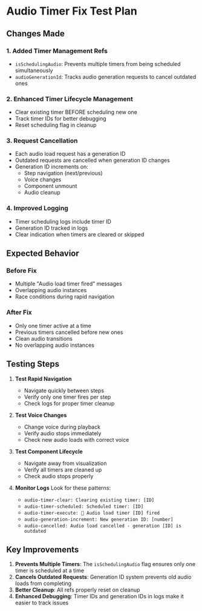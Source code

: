 # Audio Timer Fix Test Plan

## Changes Made

### 1. Added Timer Management Refs
- `isSchedulingAudio`: Prevents multiple timers from being scheduled simultaneously
- `audioGenerationId`: Tracks audio generation requests to cancel outdated ones

### 2. Enhanced Timer Lifecycle Management
- Clear existing timer BEFORE scheduling new one
- Track timer IDs for better debugging
- Reset scheduling flag in cleanup

### 3. Request Cancellation
- Each audio load request has a generation ID
- Outdated requests are cancelled when generation ID changes
- Generation ID increments on:
  - Step navigation (next/previous)
  - Voice changes
  - Component unmount
  - Audio cleanup

### 4. Improved Logging
- Timer scheduling logs include timer ID
- Generation ID tracked in logs
- Clear indication when timers are cleared or skipped

## Expected Behavior

### Before Fix
- Multiple "Audio load timer fired" messages
- Overlapping audio instances
- Race conditions during rapid navigation

### After Fix
- Only one timer active at a time
- Previous timers cancelled before new ones
- Clean audio transitions
- No overlapping audio instances

## Testing Steps

1. **Test Rapid Navigation**
   - Navigate quickly between steps
   - Verify only one timer fires per step
   - Check logs for proper timer cleanup

2. **Test Voice Changes**
   - Change voice during playback
   - Verify audio stops immediately
   - Check new audio loads with correct voice

3. **Test Component Lifecycle**
   - Navigate away from visualization
   - Verify all timers are cleaned up
   - Check audio stops properly

4. **Monitor Logs**
   Look for these patterns:
   - `audio-timer-clear: Clearing existing timer: [ID]`
   - `audio-timer-scheduled: Scheduled timer: [ID]`
   - `audio-timer-execute: 🎵 Audio load timer [ID] fired`
   - `audio-generation-increment: New generation ID: [number]`
   - `audio-cancelled: Audio load cancelled - generation [ID] is outdated`

## Key Improvements

1. **Prevents Multiple Timers**: The `isSchedulingAudio` flag ensures only one timer is scheduled at a time
2. **Cancels Outdated Requests**: Generation ID system prevents old audio loads from completing
3. **Better Cleanup**: All refs properly reset on cleanup
4. **Enhanced Debugging**: Timer IDs and generation IDs in logs make it easier to track issues